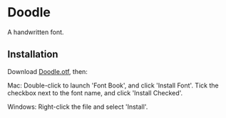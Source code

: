 # Doodle
A handwritten font.

## Installation
Download [Doodle.otf](https://github.com/AaronRandall/Doodle/raw/master/Doodle.otf), then:

Mac: Double-click to launch 'Font Book', and click 'Install Font'. Tick the checkbox next to the font name, and click 'Install Checked'.

Windows: Right-click the file and select 'Install'.
